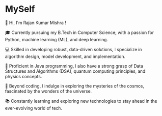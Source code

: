 # MySelf
👋 Hi, I'm Rajan Kumar Mishra !

🎓 Currently pursuing my B.Tech in Computer Science, with a passion for Python, machine learning (ML), and deep learning.

💻 Skilled in developing robust, data-driven solutions, I specialize in algorithm design, model development, and implementation.

🌟 Proficient in Java programming, I also have a strong grasp of Data Structures and Algorithms (DSA), quantum computing principles, and physics concepts.

🔭 Beyond coding, I indulge in exploring the mysteries of the cosmos, fascinated by the wonders of the universe.

📚 Constantly learning and exploring new technologies to stay ahead in the ever-evolving world of tech.


